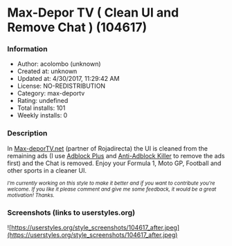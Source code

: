 # Max-Depor TV ( Clean UI and Remove Chat ) (104617)

### Information
- Author: acolombo (unknown)
- Created at: unknown
- Updated at: 4/30/2017, 11:29:42 AM
- License: NO-REDISTRIBUTION
- Category: max-deportv
- Rating: undefined
- Total installs: 101
- Weekly installs: 0


### Description
In <a href="http://max-deportv.net/">Max-deporTV.net</a> (partner of Rojadirecta) the UI is cleaned from the remaining ads (I use  <a href="https://adblockplus.org/en/firefox">Adblock Plus</a> and <a href="https://greasyfork.org/scripts/735-anti-adblock-killer-reekAnti-Adblock Killer">Anti-Adblock Killer</a> to remove the ads first) and the Chat is removed. Enjoy your Formula 1, Moto GP, Football and other sports in a cleaner UI.

<i><small>I'm currently working on this style to make it better and if you want to contribute you're welcome. If you like it please comment and give me some feedback, it would be a great motivation! Thanks.</i></small>


### Screenshots (links to userstyles.org)
![https://userstyles.org/style_screenshots/104617_after.jpeg](https://userstyles.org/style_screenshots/104617_after.jpeg)


